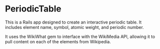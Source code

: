 PeriodicTable
=============

This is a Rails app designed to create an interactive periodic table. It includes element name, symbol, atomic weight, and periodic number. 

It uses the WikiWhat gem to interface with the WikiMedia API, allowing it to pull content on each of the elements from Wikipedia. 
